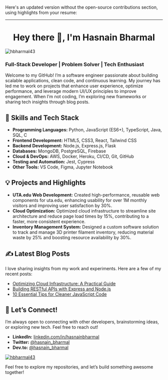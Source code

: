 Here's an updated version without the open-source contributions section, using highlights from your resume:

---

<h1 align="center">Hey there 👋, I'm Hasnain Bharmal</h1>

<p align="left"> <img src="https://komarev.com/ghpvc/?username=hbharmal43&label=Profile%20views&color=0e75b6&style=flat" alt="hbharmal43" /> </p>

### Full-Stack Developer | Problem Solver | Tech Enthusiast

Welcome to my GitHub! I’m a software engineer passionate about building scalable applications, clean code, and continuous learning. My journey has led me to work on projects that enhance user experience, optimize performance, and leverage modern UI/UX principles to improve engagement. When I’m not coding, I’m exploring new frameworks or sharing tech insights through blog posts.

## 🚀 Skills and Tech Stack

- **Programming Languages:** Python, JavaScript (ES6+), TypeScript, Java, SQL, C
- **Frontend Development:** HTML5, CSS3, React, Tailwind CSS
- **Backend Development:** Node.js, Express.js, Flask
- **Databases:** MongoDB, PostgreSQL, Firebase
- **Cloud & DevOps:** AWS, Docker, Heroku, CI/CD, Git, GitHub
- **Testing and Automation:** Jest, Cypress
- **Other Tools:** VS Code, Figma, Jupyter Notebook

## 💡 Projects and Highlights

- **UTA.edu Web Development:** Created high-performance, reusable web components for uta.edu, enhancing usability for over 1M monthly visitors and improving user satisfaction by 30%.
- **Cloud Optimization:** Optimized cloud infrastructure to streamline site architecture and reduce page load times by 15%, contributing to a faster, more consistent experience.
- **Inventory Management System:** Designed a custom software solution to track and manage 3D printer filament inventory, reducing material waste by 25% and boosting resource availability by 30%.

## ✍️ Latest Blog Posts

I love sharing insights from my work and experiments. Here are a few of my recent posts:

- [Optimizing Cloud Infrastructure: A Practical Guide](https://yourblog.com/cloud-infrastructure)
- [Building RESTful APIs with Express and Node.js](https://yourblog.com/express-api)
- [10 Essential Tips for Cleaner JavaScript Code](https://yourblog.com/js-tips)

## 🤝 Let’s Connect!

I’m always open to connecting with other developers, brainstorming ideas, or exploring new tech. Feel free to reach out!

- **LinkedIn:** [linkedin.com/in/hasnainbharmal](https://www.linkedin.com/in/hasnainbharmal)
- **Twitter:** [@hasnain_bharmal](https://twitter.com/hasnain_bharmal)
- **Dev.to:** [@hasnain_bharmal](https://dev.to/hasnain_bharmal)

<p align="left"> <a href="https://github.com/ryo-ma/github-profile-trophy"><img src="https://github-profile-trophy.vercel.app/?username=hbharmal43" alt="hbharmal43" /></a> </p>

Feel free to explore my repositories, and let’s build something awesome together!
